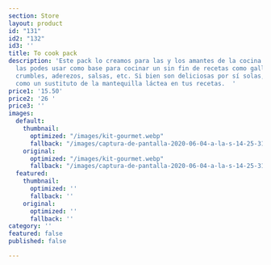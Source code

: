 ```yaml
---
section: Store
layout: product
id: "131"
id2: "132"
id3: ''
title: To cook pack
description: 'Este pack lo creamos para las y los amantes de la cocina. Estas 3 mantequillas
  las podes usar como base para cocinar un sin fin de recetas como galletas, panes,
  crumbles, aderezos, salsas, etc. Si bien son deliciosas por sí solas, son perfectas
  como un sustituto de la mantequilla láctea en tus recetas.  '
price1: '15.50'
price2: '26 '
price3: ''
images:
  default:
    thumbnail:
      optimized: "/images/kit-gourmet.webp"
      fallback: "/images/captura-de-pantalla-2020-06-04-a-la-s-14-25-31.png"
    original:
      optimized: "/images/kit-gourmet.webp"
      fallback: "/images/captura-de-pantalla-2020-06-04-a-la-s-14-25-31.png"
  featured:
    thumbnail:
      optimized: ''
      fallback: ''
    original:
      optimized: ''
      fallback: ''
category: ''
featured: false
published: false

---
```

